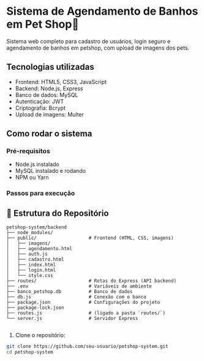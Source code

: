 # Sistema de Agendamento de Banhos em Pet Shop🐩

Sistema web completo para cadastro de usuários, login seguro e agendamento de banhos em petshop, com upload de imagens dos pets.

## Tecnologias utilizadas
- Frontend: HTML5, CSS3, JavaScript
- Backend: Node.js, Express
- Banco de dados: MySQL
- Autenticação: JWT
- Criptografia: Bcrypt
- Upload de imagens: Multer

## Como rodar o sistema

### Pré-requisitos
- Node.js instalado
- MySQL instalado e rodando
- NPM ou Yarn

### Passos para execução
## 📂 **Estrutura do Repositório**

```
petshop-system/backend
├── node_modules/
├── public/                   # Frontend (HTML, CSS, imagens)
│   ├── imagens/
│   ├── agendamento.html
│   ├── auth.js
│   ├── cadastro.html
│   ├── index.html
│   ├── login.html
│   └── style.css
├── routes/                   # Rotas do Express (API backend)
├── .env                      # Variáveis de ambiente
├── banco_petshop.db          # Banco de dados
├── db.js                     # Conexão com o banco
├── package.json              # Configurações do projeto
├── package-lock.json
├── routes.js                 # (ligado a pasta `routes/`)
└── server.js                 # Servidor Express


```
1. Clone o repositório:
```bash
git clone https://github.com/seu-usuario/petshop-system.git
cd petshop-system

